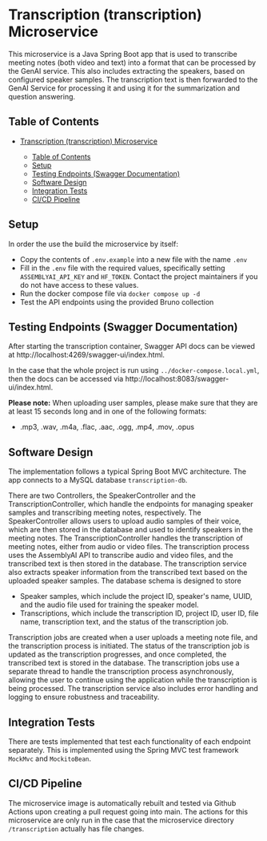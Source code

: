 # Transcription (transcription) Microservice

This microservice is a Java Spring Boot app that is used to transcribe meeting notes (both video and text) into a format that can be processed by the GenAI service. This also includes extracting the speakers, based on configured speaker samples. The transcription text is then forwarded to the GenAI Service for processing it and using it for the summarization and question answering.


## Table of Contents

- [Transcription (transcription) Microservice](#transcription-transcription-microservice)

  - [Table of Contents](#table-of-contents)
  - [Setup](#setup)
  - [Testing Endpoints (Swagger Documentation)](#testing-endpoints-swagger-documentation)
  - [Software Design](#software-design)
  - [Integration Tests](#integration-tests)
  - [CI/CD Pipeline](#cicd-pipeline)

## Setup

In order the use the build the microservice by itself:

- Copy the contents of `.env.example` into a new file with the name `.env`
- Fill in the `.env` file with the required values, specifically setting `ASSEMBLYAI_API_KEY` and `HF_TOKEN`. Contact the project maintainers if you do not have access to these values.
- Run the docker compose file via `docker compose up -d`
- Test the API endpoints using the provided Bruno collection


## Testing Endpoints (Swagger Documentation)

After starting the transcription container, Swagger API docs can be viewed at http://localhost:4269/swagger-ui/index.html.

In the case that the whole project is run using `../docker-compose.local.yml`, then the docs can be accessed via http://localhost:8083/swagger-ui/index.html.

**Please note:** When uploading user samples, please make sure that they are at least 15 seconds long and in one of the following formats:
- .mp3, .wav, .m4a, .flac, .aac, .ogg, .mp4, .mov, .opus

## Software Design

The implementation follows a typical Spring Boot MVC architecture. The app connects to a MySQL database `transcription-db`.

There are two Controllers, the SpeakerController and the TranscriptionController, which handle the endpoints for managing speaker samples and transcribing meeting notes, respectively. The SpeakerController allows users to upload audio samples of their voice, which are then stored in the database and used to identify speakers in the meeting notes. The TranscriptionController handles the transcription of meeting notes, either from audio or video files.
The transcription process uses the AssemblyAI API to transcribe audio and video files, and the transcribed text is then stored in the database. The transcription service also extracts speaker information from the transcribed text based on the uploaded speaker samples.
The database schema is designed to store
- Speaker samples, which include the project ID, speaker's name, UUID, and the audio file used for training the speaker model.
- Transcriptions, which include the transcription ID, project ID, user ID, file name, transcription text, and the status of the transcription job.

Transcription jobs are created when a user uploads a meeting note file, and the transcription process is initiated. The status of the transcription job is updated as the transcription progresses, and once completed, the transcribed text is stored in the database.
The transcription jobs use a separate thread to handle the transcription process asynchronously, allowing the user to continue using the application while the transcription is being processed.
The transcription service also includes error handling and logging to ensure robustness and traceability.

## Integration Tests

There are tests implemented that test each functionality of each endpoint separately. This is implemented using the Spring MVC test framework `MockMvc` and `MockitoBean`.


## CI/CD Pipeline

The microservice image is automatically rebuilt and tested via Github Actions upon creating a pull request going into main. The actions for this microservice are only run in the case that the microservice directory `/transcription` actually has file changes.